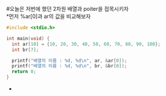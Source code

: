 #오늘은 저번에 했던 2차원 배열과 poiter을 접목시키자  
*먼저 %ar[0]과 ar의 값을 비교해보자
```c
#include <stdio.h>

int main(void) {
  int ar[10] = {10, 20, 30, 40, 50, 60, 70, 80, 90, 100};
  int br[7];

  printf("배열의 이름 : %d, %d\n", ar, &ar[0]);
  printf("배열의 이름 : %d, %d\n", br, &br[0]);
  return 0;
}
```
*
